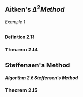 ## Aitken's $\Delta^{2} Method$

###### Example 1

#### Definition 2.13

### Theorem 2.14

## Steffensen's Method

##### Algorithm 2.6 Steffensen's Method

### Theorem 2.15

